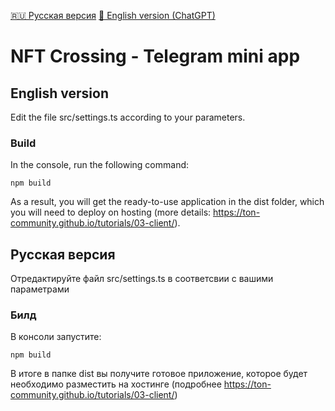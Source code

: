 [🇷🇺 Русская версия](#русская-версия) [🏴󠁧󠁢󠁥󠁮󠁧󠁿 English version (ChatGPT)](#english-version)

# NFT Crossing - Telegram mini app

## English version
Edit the file src/settings.ts according to your parameters.

### Build
In the console, run the following command:
```
npm build
```
As a result, you will get the ready-to-use application in the dist folder, which you will need to deploy on hosting (more details: https://ton-community.github.io/tutorials/03-client/).

## Русская версия
Отредактируйте файл src/settings.ts в соответсвии с вашими параметрами

### Билд
В консоли запустите:
```
npm build
```
В итоге в папке dist вы получите готовое приложение, которое будет необходимо разместить на хостинге (подробнее https://ton-community.github.io/tutorials/03-client/)
